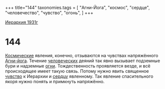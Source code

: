 +++
title="144"
taxonomies.tags = [
"Агни-Йога",
"космос",
"сердце",
"человечество",
"чувство",
"огонь",
]
+++

[Иерархия 1931г](/agni/19312)

# 144

[Космические](/tags/космос) явления, конечно, отзываются на чувствах напряжённого [Агни-йога](/tags/Агни-Йога). Течение [человеческих](/tags/человечество) деяний так явно вызывает подземные бури и надземные [огни](/tags/огонь). Тождественность проявляется везде, и всё происходящее имеет такую связь. Потому нужно явить священное [чувство](/tags/чувство) к Иерархии и [сердцу](/tags/сердце) явленному. Так явление спасительного якоря нужно понять и примкнуть напряжённо.   


